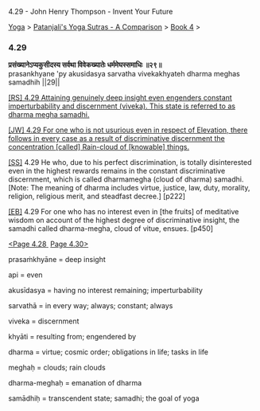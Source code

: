 4.29 - John Henry Thompson - Invent Your Future   
    

[Yoga](../../../yoga.md)‎ > ‎[Patanjali's Yoga Sutras - A Comparison](../../patanjani.md)‎ > ‎[Book 4](../book-4.md)‎ > ‎

### 4.29

**प्रसंख्यानेऽप्यकुसीदस्य सर्वथा विवेकख्यातेः धर्ममेघस्समाधिः ॥२९॥**  
prasankhyane 'py akusidasya sarvatha vivekakhyateh dharma meghas samadhih ||29||  
  
  
[\[RS\] 4.29 Attaining genuinely deep insight even engenders constant imperturbability and discernment (viveka). This state is referred to as dharma megha samadhi.](http://www.ashtangayoga.info/source-texts/yoga-sutra-patanjali/chapter-4/item/prasankhyane-akusidasya-sarvatha-vivekakhyateh/)  
  
[\[JW\] 4.29 For one who is not usurious even in respect of Elevation, there follows in every case as a result of discriminative discernment the concentration \[called\] Rain-cloud of \[knowable\] things.](http://books.google.com/books?id=YzFImjtOxUwC&pg=PA340&ci=158%2C1053%2C796%2C114&source=bookclip)  
  
[\[SS\]](http://www.amazon.com/Yoga-Sutras-Patanjali-Commentary-Satchidananda/dp/0932040381) 4.29 He who, due to his perfect discrimination, is totally disinterested even in the highest rewards remains in the constant discriminative discernment, which is called dharmamegha (cloud of dharma) samadhi. \[Note: The meaning of dharma includes virtue, justice, law, duty, morality, religion, religious merit, and steadfast decree.\] \[p222\]  
  
[\[EB\]](http://www.amazon.com/Yoga-Sutras-Patanjali-Translation-Commentary/dp/0865477361/ref=sr_1_1?ie=UTF8&s=books&qid=1250508322&sr=1-1) 4.29 For one who has no interest even in \[the fruits\] of meditative wisdom on account of the highest degree of discriminative insight, the samadhi called dharma-megha, cloud of vitue, ensues. \[p450\]  
  
  
[<Page 4.28](428.md)[ ](422.md) [Page 4.30>](430.md)  

prasaṁkhyāne = deep insight  
  
api = even  
  
akusīdasya = having no interest remaining; imperturbability  
  
sarvathā = in every way; always; constant; always  
  
viveka = discernment  
  
khyāti = resulting from; engendered by  
  
dharma = virtue; cosmic order; obligations in life; tasks in life  
  
meghaḥ = clouds; rain clouds  
  
dharma-meghaḥ = emanation of dharma  
  
samādhiḥ = transcendent state; samadhi; the goal of yoga

